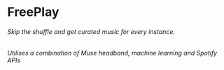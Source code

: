 # FreePlay

###### Skip the shuffle and get curated music for every instance. 
###### Utilises a combination of Muse headband, machine learning and Spotify APIs
